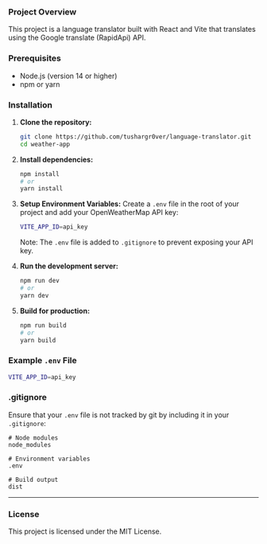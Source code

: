 ### Project Overview
This project is a language translator built with React and Vite that translates using the Google translate (RapidApi) API.

### Prerequisites
- Node.js (version 14 or higher)
- npm or yarn

### Installation

1. **Clone the repository:**
   ```sh
   git clone https://github.com/tushargr0ver/language-translator.git
   cd weather-app
   ```

2. **Install dependencies:**
   ```sh
   npm install
   # or
   yarn install
   ```

3. **Setup Environment Variables:**
   Create a `.env` file in the root of your project and add your OpenWeatherMap API key:
   ```sh
   VITE_APP_ID=api_key
   ```
   Note: The `.env` file is added to `.gitignore` to prevent exposing your API key.

4. **Run the development server:**
   ```sh
   npm run dev
   # or
   yarn dev
   ```

5. **Build for production:**
   ```sh
   npm run build
   # or
   yarn build
   ```

### Example `.env` File
```sh
VITE_APP_ID=api_key
```

### .gitignore
Ensure that your `.env` file is not tracked by git by including it in your `.gitignore`:
```
# Node modules
node_modules

# Environment variables
.env

# Build output
dist
```
---

### License
This project is licensed under the MIT License.
